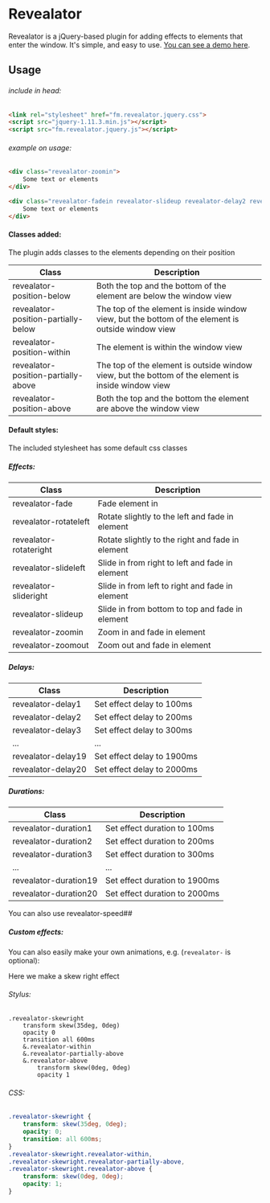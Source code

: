 Revealator
=======
Revealator is a jQuery-based plugin for adding effects to elements that enter the window. It's simple, and easy to use.
[You can see a demo here](http://opensource.faroemedia.com/revealator).


Usage
-----
###### include in head:
```html
<link rel="stylesheet" href="fm.revealator.jquery.css">
<script src="jquery-1.11.3.min.js"></script>
<script src="fm.revealator.jquery.js"></script>
```

###### example on usage:
```html
<div class="revealator-zoomin">
	Some text or elements
</div>

<div class="revealator-fadein revealator-slideup revealator-delay2 revealator-duration5">
	Some text or elements
</div>
```

#### Classes added:
The plugin adds classes to the elements depending on their position

Class | Description
--- | ---
revealator-position-below           | Both the top and the bottom of the element are below the window view
revealator-position-partially-below | The top of the element is inside window view, but the bottom of the element is outside window view
revealator-position-within          | The element is within the window view
revealator-position-partially-above | The top of the element is outside window view, but the bottom of the element is inside window view
revealator-position-above           | Both the top and the bottom the element are above the window view

#### Default styles:
The included stylesheet has some default css classes

##### Effects:
Class | Description
--- | ---
revealator-fade        | Fade element in
revealator-rotateleft  | Rotate slightly to the left and fade in element
revealator-rotateright | Rotate slightly to the right and fade in element
revealator-slideleft   | Slide in from right to left and fade in element
revealator-slideright  | Slide in from left to right and fade in element
revealator-slideup     | Slide in from bottom to top and fade in element
revealator-zoomin      | Zoom in and fade in element
revealator-zoomout     | Zoom out and fade in element

##### Delays:
Class | Description
--- | ---
revealator-delay1 | Set effect delay to 100ms
revealator-delay2 | Set effect delay to 200ms
revealator-delay3 | Set effect delay to 300ms
...                  | ...
revealator-delay19 | Set effect delay to 1900ms
revealator-delay20 | Set effect delay to 2000ms

##### Durations:
Class | Description
--- | ---
revealator-duration1 | Set effect duration to 100ms
revealator-duration2 | Set effect duration to 200ms
revealator-duration3 | Set effect duration to 300ms
...                  | ...
revealator-duration19 | Set effect duration to 1900ms
revealator-duration20 | Set effect duration to 2000ms
You can also use revealator-speed##

##### Custom effects:
You can also easily make your own animations, e.g. (`revealator-` is optional):

Here we make a skew right effect

###### Stylus:
```stylus
.revealator-skewright
	transform skew(35deg, 0deg)
	opacity 0
	transition all 600ms
	&.revealator-within
	&.revealator-partially-above
	&.revealator-above
		transform skew(0deg, 0deg)
		opacity 1
```

###### CSS:
```css
.revealator-skewright {
	transform: skew(35deg, 0deg);
	opacity: 0;
	transition: all 600ms;
}
.revealator-skewright.revealator-within,
.revealator-skewright.revealator-partially-above,
.revealator-skewright.revealator-above {
	transform: skew(0deg, 0deg);
	opacity: 1;
}
```
